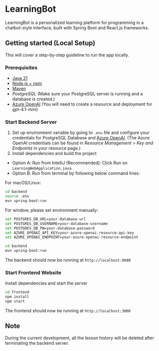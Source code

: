 # LearningBot

LearningBot is a personalized learning platform for programming in a chatbot-style interface, built with Spring Boot and React.js frameworks.

## Getting started (Local Setup)
This will cover a step-by-step guideline to run the app locally.

### Prerequisites
- [Java 21](https://www.oracle.com/java/technologies/downloads/)
- [Node.js + npm](https://nodejs.org/en/download)
- [Maven](https://maven.apache.org/install.html)
- *PostgreSQL* (Make sure your PostgreSQL server is running and a database is created.)
- [Azure OpenAI](https://azure.microsoft.com/en-us/products/ai-services/openai-service) (You will need to create a resource and deployment for gpt-4.1-mini)

### Start Backend Server
1. Set up environment variable by going to `.env` file and configure your credentials for PostgreSQL Database and [Azure OpenAI](https://azure.microsoft.com/en-us/products/ai-services/openai-service). (The Azure OpenAI credentials can be found in *Resource Management* > *Key and Endpoints* in your resource page.)
2. Install dependencies and build the project
- Option A: Run from IntelliJ (Recommended): Click Run on `LearningWebApplication.java`.
- Option B: Run from terminal by following below command lines:

For macOS/Linux:

```bash
cd backend
source .env
mvn spring-boot:run
```
For window, please set environment manually:
```bash
set POSTGRES_DB_URL=your-database-url
set POSTGRES_DB_USERNAME=your-database-username
set POSTGRES_DB_PW=your-database-password
set AZURE_OPENAI_API_KEY=your-azure-openai-resource-api-key
set AZURE_OPENAI_ENDPOINT=your-azure-openai-resource-endpoint

cd backend
mvn spring-boot:run
```

The backend should now be running at `http://localhost:8080`

### Start Frontend Website
Install dependencies and start the server
```bash
cd frontend
npm install
npm start
```

The frontend should now be running at `http://localhost:3000`

## Note
During the current development, all the lesson history will be deleted after terminating the backend server. 
